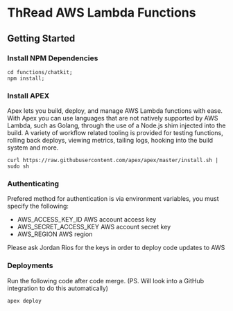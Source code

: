 # ThRead AWS Lambda Functions

## Getting Started

### Install NPM Dependencies

```
cd functions/chatkit;
npm install;
```

### Install APEX

Apex lets you build, deploy, and manage AWS Lambda functions with ease. With Apex you can use languages that are not natively supported by AWS Lambda, such as Golang, through the use of a Node.js shim injected into the build. A variety of workflow related tooling is provided for testing functions, rolling back deploys, viewing metrics, tailing logs, hooking into the build system and more.

```
curl https://raw.githubusercontent.com/apex/apex/master/install.sh | sudo sh
```

### Authenticating

Prefered method for authentication is via environment variables, you must specify the following:

- AWS_ACCESS_KEY_ID AWS account access key
- AWS_SECRET_ACCESS_KEY AWS account secret key
- AWS_REGION AWS region

Please ask Jordan Rios for the keys in order to deploy code updates to AWS

### Deployments

Run the following code after code merge. (PS. Will look into a GitHub integration to do this automatically)

```
apex deploy
```


